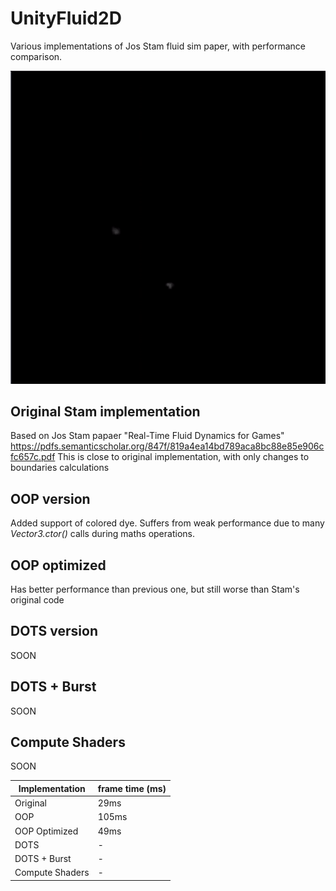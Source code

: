 # UnityFluid2D
 Various implementations of Jos Stam fluid sim paper, with performance comparison.

 ![Sim](demo.gif?raw=True|width=250px)

## Original Stam implementation
Based on Jos Stam papaer "Real-Time Fluid Dynamics for Games"
https://pdfs.semanticscholar.org/847f/819a4ea14bd789aca8bc88e85e906cfc657c.pdf
This is close to original implementation, with only changes to boundaries calculations

## OOP version
Added support of colored dye. 
Suffers from weak performance due to many *Vector3.ctor()* calls during maths operations.

## OOP optimized
Has better performance than previous one, but still worse than Stam's original code

## DOTS version
SOON

## DOTS + Burst
SOON

## Compute Shaders
SOON

Implementation | frame time (ms)
---------------|--------------
Original|29ms
OOP|105ms
OOP Optimized|49ms
DOTS|-
DOTS + Burst|-
Compute Shaders|-
